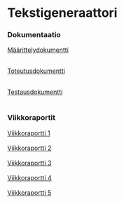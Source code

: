 # Tekstigeneraattori

### Dokumentaatio

[Määrittelydokumentti](https://github.com/akuivan/Tekstigeneraattori/blob/main/dokumentaatio/maarittelydokumentti.md) <br><br>

[Toteutusdokumentti](https://github.com/akuivan/Tekstigeneraattori/blob/main/dokumentaatio/toteutusdokumentti.md) <br><br>

[Testausdokumentti](https://github.com/akuivan/Tekstigeneraattori/blob/main/dokumentaatio/testausdokumentti.md) <br><br>

### Viikkoraportit

[Viikkoraportti 1 ](https://github.com/akuivan/Tekstigeneraattori/blob/main/dokumentaatio/viikkoraportti1.md) <br><br>
[Viikkoraportti 2 ](https://github.com/akuivan/Tekstigeneraattori/blob/main/dokumentaatio/viikkoraportti2.md) <br><br>
[Viikkoraportti 3 ](https://github.com/akuivan/Tekstigeneraattori/blob/main/dokumentaatio/viikkoraportti3.md) <br><br>
[Viikkoraportti 4 ](https://github.com/akuivan/Tekstigeneraattori/blob/main/dokumentaatio/viikkoraportti4.md) <br><br>
[Viikkoraportti 5 ](https://github.com/akuivan/Tekstigeneraattori/blob/main/dokumentaatio/viikkoraportti5.md) <br><br>
